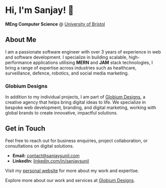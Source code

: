 # Hi, I'm Sanjay! 👋

**MEng Computer Science** @ [University of Bristol](https://www.bristol.ac.uk/)

## About Me

I am a passionate software engineer with over 3 years of experience in web and software development. I specialize in building scalable, high-performance applications utilising **MERN** and **JAM** stack technologies, I bring a range of expertise across industries such as healthcare, surveillance, defence, robotics, and social media marketing.

### Globium Designs

In addition to my individual projects, I am part of [Globium Designs](https://globiumdesigns.com), a creative agency that helps bring digital ideas to life. We specialize in bespoke web development, branding, and digital marketing, working with global brands to create innovative, impactful solutions.

## Get in Touch

Feel free to reach out for business enquiries, project collaboration, or consultations on digital solutions.

- **Email:** [contact@sanjaysunil.com](mailto:contact@sanjaysunil.com)
- **LinkedIn:** [linkedin.com/in/sanjaysunil](https://www.linkedin.com/in/sanjaysunil/)

Visit my [personal website](https://sanjaysunil.com) for more about my work and expertise.

Explore more about our work and services at [Globium Designs](https://globiumdesigns.com).
